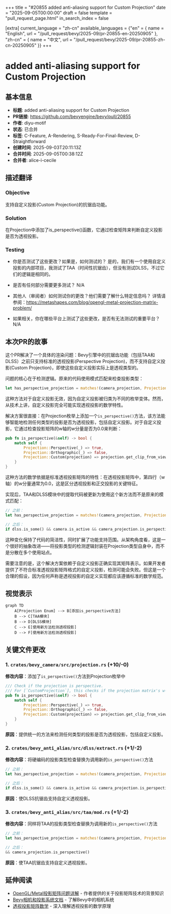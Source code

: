 +++
title = "#20855 added anti-aliasing support for Custom Projection"
date = "2025-09-05T00:00:00"
draft = false
template = "pull_request_page.html"
in_search_index = false

[extra]
current_language = "zh-cn"
available_languages = {"en" = { name = "English", url = "/pull_request/bevy/2025-09/pr-20855-en-20250905" }, "zh-cn" = { name = "中文", url = "/pull_request/bevy/2025-09/pr-20855-zh-cn-20250905" }}
+++

# added anti-aliasing support for Custom Projection

## 基本信息
- **标题**: added anti-aliasing support for Custom Projection
- **PR链接**: https://github.com/bevyengine/bevy/pull/20855
- **作者**: diyu-motif
- **状态**: 已合并
- **标签**: C-Feature, A-Rendering, S-Ready-For-Final-Review, D-Straightforward
- **创建时间**: 2025-09-03T20:11:13Z
- **合并时间**: 2025-09-05T00:38:12Z
- **合并者**: alice-i-cecile

## 描述翻译
### Objective
支持自定义投影(Custom Projection)的抗锯齿功能。

### Solution
在Projection中添加了is_perspective()函数，它通过检查矩阵来判断自定义投影是否为透视投影。

### Testing
- 你是否测试了这些更改？如果是，如何测试的？
是的，我们有一个使用自定义投影的内部项目，我测试了TAA（时间性抗锯齿），但没有测试DLSS，不过它们的逻辑是相同的。

- 是否有任何部分需要更多测试？
N/A

- 其他人（审阅者）如何测试你的更改？他们需要了解什么特定信息吗？
详情请参阅：https://metashapes.com/blog/opengl-metal-projection-matrix-problem/

- 如果相关，你在哪些平台上测试了这些更改，是否有无法测试的重要平台？
N/A

## 本次PR的故事

这个PR解决了一个具体的渲染问题：Bevy引擎中的抗锯齿功能（包括TAA和DLSS）之前只支持标准的透视投影(Perspective Projection)，而不支持自定义投影(Custom Projection)，即使这些自定义投影实际上是透视类型的。

问题的核心在于检测逻辑。原来的代码使用模式匹配来检查投影类型：

```rust
let has_perspective_projection = matches!(camera_projection, Projection::Perspective(_));
```

这种方法对于自定义投影无效，因为自定义投影被归类为不同的枚举变体。然而，从技术上讲，自定义投影完全可能实现透视投影的数学特性。

解决方案很直接：在Projection枚举上添加一个`is_perspective()`方法，该方法能够智能地检测任何类型的投影是否为透视投影，包括自定义投影。对于自定义投影，它通过检查投影矩阵的w轴的w分量是否为0.0来判断：

```rust
pub fn is_perspective(&self) -> bool {
    match self {
        Projection::Perspective(_) => true,
        Projection::Orthographic(_) => false,
        Projection::Custom(projection) => projection.get_clip_from_view().w_axis.w == 0.0,
    }
}
```

这种方法的数学依据是标准透视投影矩阵的特性：在透视投影矩阵中，第四行（w轴）的w分量通常为0.0，这是区分透视投影和正交投影的关键特征。

实现后，TAA和DLSS模块中的提取代码被更新为使用这个新方法而不是原来的模式匹配：

```rust
// 之前：
let has_perspective_projection = matches!(camera_projection, Projection::Perspective(_));

// 之后：
if dlss.is_some() && camera.is_active && camera_projection.is_perspective()
```

这种变化保持了代码的简洁性，同时扩展了功能支持范围。从架构角度看，这是一个很好的抽象改进——将投影类型的检测逻辑封装在Projection类型自身中，而不是分散在多个使用站点。

需要注意的是，这个解决方案依赖于自定义投影正确实现其矩阵表示。如果开发者提供了不符合标准透视投影矩阵格式的自定义投影，检测可能会失败。但这是一个合理的假设，因为任何声称是透视投影的自定义实现都应该遵循标准的数学规范。

## 视觉表示

```mermaid
graph TD
    A[Projection Enum] --> B[添加is_perspective方法]
    B --> C[TAA模块]
    B --> D[DLSS模块]
    C --> E[使用新方法检测透视投影]
    D --> F[使用新方法检测透视投影]
```

## 关键文件更改

### 1. `crates/bevy_camera/src/projection.rs` (+10/-0)
**修改内容**：添加了`is_perspective()`方法到Projection枚举中
```rust
/// Check if the projection is perspective.
/// For [`CustomProjection`], this checks if the projection matrix's w-axis's w is 0.0.
pub fn is_perspective(&self) -> bool {
    match self {
        Projection::Perspective(_) => true,
        Projection::Orthographic(_) => false,
        Projection::Custom(projection) => projection.get_clip_from_view().w_axis.w == 0.0,
    }
}
```
**原因**：提供统一的方法来检测任何类型的投影是否为透视投影，包括自定义投影。

### 2. `crates/bevy_anti_alias/src/dlss/extract.rs` (+1/-2)
**修改内容**：将硬编码的投影类型检查替换为调用新的`is_perspective()`方法
```rust
// 之前：
let has_perspective_projection = matches!(camera_projection, Projection::Perspective(_));

// 之后：
if dlss.is_some() && camera.is_active && camera_projection.is_perspective()
```
**原因**：使DLSS抗锯齿支持自定义透视投影。

### 3. `crates/bevy_anti_alias/src/taa/mod.rs` (+1/-2)
**修改内容**：同样将TAA的投影类型检查替换为调用新的`is_perspective()`方法
```rust
// 之前：
let has_perspective_projection = matches!(camera_projection, Projection::Perspective(_));

// 之后：
&& camera_projection.is_perspective()
```
**原因**：使TAA抗锯齿支持自定义透视投影。

## 延伸阅读

- [OpenGL/Metal投影矩阵问题详解](https://metashapes.com/blog/opengl-metal-projection-matrix-problem/) - 作者提供的关于投影矩阵技术的背景知识
- [Bevy相机和投影系统文档](https://bevyengine.org/learn/books/getting-started/camera/) - 了解Bevy中的相机系统
- [透视投影矩阵数学](https://www.scratchapixel.com/lessons/3d-basic-rendering/perspective-and-orthographic-projection-matrix/) - 深入理解透视投影的数学原理